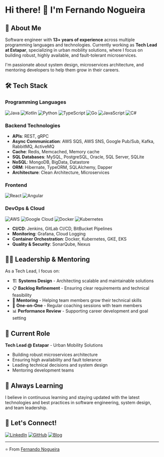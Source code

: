 # Hi there! 👋 I'm Fernando Nogueira

## 🚀 About Me

Software engineer with **13+ years of experience** across multiple programming languages and technologies. Currently working as **Tech Lead at Estapar**, specializing in urban mobility solutions, where I focus on building robust, highly available, and fault-tolerant microservices.

I'm passionate about system design, microservices architecture, and mentoring developers to help them grow in their careers.

## 🛠️ Tech Stack

### Programming Languages
![Java](https://img.shields.io/badge/Java-ED8B00?style=for-the-badge&logo=openjdk&logoColor=white)
![Kotlin](https://img.shields.io/badge/Kotlin-0095D5?&style=for-the-badge&logo=kotlin&logoColor=white)
![Python](https://img.shields.io/badge/Python-3776AB?style=for-the-badge&logo=python&logoColor=white)
![TypeScript](https://img.shields.io/badge/TypeScript-007ACC?style=for-the-badge&logo=typescript&logoColor=white)
![Go](https://img.shields.io/badge/Go-00ADD8?style=for-the-badge&logo=go&logoColor=white)
![JavaScript](https://img.shields.io/badge/JavaScript-F7DF1E?style=for-the-badge&logo=javascript&logoColor=black)
![C#](https://img.shields.io/badge/C%23-239120?style=for-the-badge&logo=c-sharp&logoColor=white)

### Backend Technologies
- **APIs**: REST, gRPC
- **Async Communication**: AWS SQS, AWS SNS, Google Pub/Sub, Kafka, RabbitMQ, ActiveMQ
- **Cache**: Redis, Memcached, Memory cache
- **SQL Databases**: MySQL, PostgreSQL, Oracle, SQL Server, SQLite
- **NoSQL**: MongoDB, BigData, Datastore
- **ORM**: Hibernate, TypeORM, SQLAlchemy, Dapper
- **Architecture**: Clean Architecture, Microservices

### Frontend
![React](https://img.shields.io/badge/React-20232A?style=for-the-badge&logo=react&logoColor=61DAFB)
![Angular](https://img.shields.io/badge/Angular-DD0031?style=for-the-badge&logo=angular&logoColor=white)

### DevOps & Cloud
![AWS](https://img.shields.io/badge/Amazon_AWS-232F3E?style=for-the-badge&logo=amazon-aws&logoColor=white)
![Google Cloud](https://img.shields.io/badge/Google_Cloud-4285F4?style=for-the-badge&logo=google-cloud&logoColor=white)
![Docker](https://img.shields.io/badge/Docker-2496ED?style=for-the-badge&logo=docker&logoColor=white)
![Kubernetes](https://img.shields.io/badge/Kubernetes-326ce5?style=for-the-badge&logo=kubernetes&logoColor=white)

- **CI/CD**: Jenkins, GitLab CI/CD, BitBucket Pipelines
- **Monitoring**: Grafana, Cloud Logging
- **Container Orchestration**: Docker, Kubernetes, GKE, EKS
- **Quality & Security**: SonarQube, Nexus

## 👨‍💼 Leadership & Mentoring

As a Tech Lead, I focus on:
- 🏗️ **Systems Design** - Architecting scalable and maintainable solutions
- 📋 **Backlog Refinement** - Ensuring clear requirements and technical feasibility
- 🎯 **Mentoring** - Helping team members grow their technical skills
- 💬 **One-on-One** - Regular coaching sessions with team members
- 📊 **Performance Review** - Supporting career development and goal setting

## 🏢 Current Role

**Tech Lead @ Estapar** - Urban Mobility Solutions
- Building robust microservices architecture
- Ensuring high availability and fault tolerance
- Leading technical decisions and system design
- Mentoring development teams

## 🌱 Always Learning

I believe in continuous learning and staying updated with the latest technologies and best practices in software engineering, system design, and team leadership.

## 🤝 Let's Connect!

[![LinkedIn](https://img.shields.io/badge/LinkedIn-0077B5?style=for-the-badge&logo=linkedin&logoColor=white)](https://www.linkedin.com/in/fernando-nog/)
[![GitHub](https://img.shields.io/badge/GitHub-100000?style=for-the-badge&logo=github&logoColor=white)](https://github.com/fernando-nog)
[![Blog](https://img.shields.io/badge/Blog-FF5722?style=for-the-badge&logo=blogger&logoColor=white)](https://fernando-nog.netlify.app/blog)

---

⭐️ From [Fernando Nogueira](https://github.com/fernando-nog)
